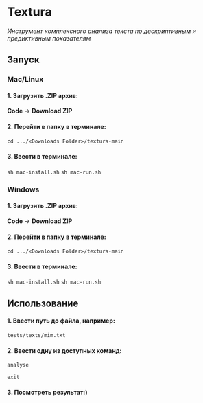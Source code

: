 # Textura

*Инструмент комплексного анализа текста по дескриптивным и предиктивным показателям*

## Запуск

### Mac/Linux

#### 1. Загрузить .ZIP архив:

**Code** -> **Download ZIP**

#### 2. Перейти в папку в терминале:

`cd .../<Downloads Folder>/textura-main`

#### 3. Ввести в терминале:

`sh mac-install.sh`
`sh mac-run.sh`

### Windows

#### 1. Загрузить .ZIP архив:

**Code** -> **Download ZIP**

#### 2. Перейти в папку в терминале:

`cd .../<Downloads Folder>/textura-main`

#### 3. Ввести в терминале:

`sh mac-install.sh`
`sh mac-run.sh`


## Использование

#### 1. Ввести путь до файла, например:

`tests/texts/mim.txt`

#### 2. Ввести одну из доступных команд:

`analyse`

`exit`

#### 3. Посмотреть результат:)
